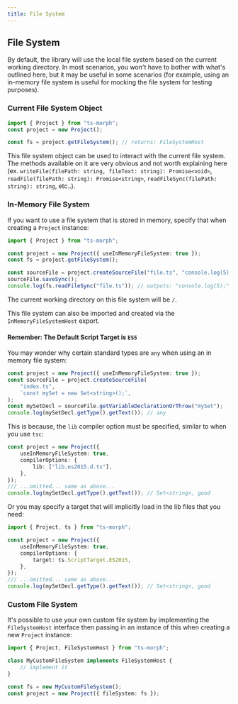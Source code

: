 ```yaml
---
title: File System
---
```


## File System

By default, the library will use the local file system based on the current working directory. In most scenarios, you won't have to bother with what's outlined here, but it may be useful in some scenarios (for example, using an in-memory file system is useful for mocking the file system for testing purposes).

### Current File System Object

```ts
import { Project } from "ts-morph";
const project = new Project();

const fs = project.getFileSystem(); // returns: FileSystemHost
```

This file system object can be used to interact with the current file system. The methods available on it are very obvious and not worth explaining
here (ex. `writeFile(filePath: string, fileText: string): Promise<void>`, `readFile(filePath: string): Promise<string>`, `readFileSync(filePath: string): string`, etc..).

### In-Memory File System

If you want to use a file system that is stored in memory, specify that when creating a `Project` instance:

```ts
import { Project } from "ts-morph";

const project = new Project({ useInMemoryFileSystem: true });
const fs = project.getFileSystem();

const sourceFile = project.createSourceFile("file.ts", "console.log(5);");
sourceFile.saveSync();
console.log(fs.readFileSync("file.ts")); // outputs: "console.log(5);"
```

The current working directory on this file system will be `/`.

This file system can also be imported and created via the `InMemoryFileSystemHost` export.

#### Remember: The Default Script Target is `ES5`

You may wonder why certain standard types are `any` when using an in memory file system:

```ts
const project = new Project({ useInMemoryFileSystem: true });
const sourceFile = project.createSourceFile(
    "index.ts",
    `const mySet = new Set<string>();`,
);
const mySetDecl = sourceFile.getVariableDeclarationOrThrow("mySet");
console.log(mySetDecl.getType().getText()); // any
```

This is because, the `lib` compiler option must be specified, similar to when you use `tsc`:

```ts
const project = new Project({
    useInMemoryFileSystem: true,
    compilerOptions: {
        lib: ["lib.es2015.d.ts"],
    },
});
/// ...omitted... same as above...
console.log(mySetDecl.getType().getText()); // Set<string>, good
```

Or you may specify a target that will implicitly load in the lib files that you need:

```ts
import { Project, ts } from "ts-morph";

const project = new Project({
    useInMemoryFileSystem: true,
    compilerOptions: {
        target: ts.ScriptTarget.ES2015,
    },
});
/// ...omitted... same as above...
console.log(mySetDecl.getType().getText()); // Set<string>, good
```

### Custom File System

It's possible to use your own custom file system by implementing the `FileSystemHost` interface then passing in an instance of this when creating a new `Project` instance:

```ts ignore-error: 2420, 2345, 2740
import { Project, FileSystemHost } from "ts-morph";

class MyCustomFileSystem implements FileSystemHost {
    // implement it
}

const fs = new MyCustomFileSystem();
const project = new Project({ fileSystem: fs });
```
